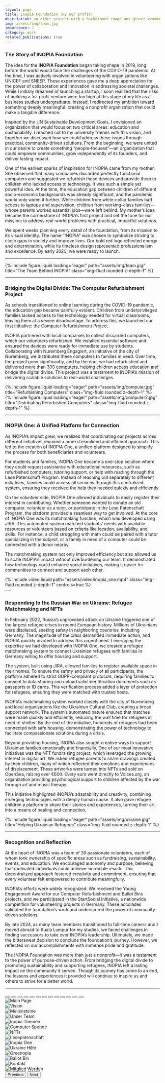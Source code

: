 ```yaml
---
layout: page
title: Inopia Foundation (my non profit)
description: an other project with a background image and giscus comments
img: assets/img/team.jpg
importance: 2
category: work
related_publications: true
---
```


### The Story of INOPIA Foundation

The idea for the **INOPIA Foundation** began taking shape in 2019, long before the world would face the challenges of the COVID-19 pandemic. At the time, I was actively involved in volunteering with organizations like UNICEF and SNEEP. These experiences gave me a deep appreciation for the power of collaboration and innovation in addressing societal challenges. While I initially dreamed of launching a startup, I soon realized that the risks of building a for-profit venture were too high at this stage of my life as a business studies undergraduate. Instead, I redirected my ambition toward something deeply meaningful: creating a nonprofit organization that could make a tangible difference.

Inspired by the UN Sustainable Development Goals, I envisioned an organization that would focus on two critical areas: education and sustainability. I reached out to my university friends with this vision, and together we discussed how we could address these issues through practical, community-driven solutions. From the beginning, we were united in our desire to create something “people-focused”—an organization that could empower communities, grow independently of its founders, and deliver lasting impact.

One of the earliest sparks of inspiration for INOPIA came from my mother. She observed that many companies discarded perfectly functional computers and suggested we refurbish these devices and provide them to children who lacked access to technology. It was such a simple yet powerful idea. At the time, the education gap between children of different socio-economic backgrounds was already significant, and the pandemic would only widen it further. While children from white-collar families had access to laptops and supervision, children from working-class families—whose parents worked essential jobs—were left behind. My mother’s idea became the cornerstone of INOPIA’s first project and set the tone for our mission: to address real-world problems with practical, impactful solutions.

We spent weeks planning every detail of the foundation, from its mission to its visual identity. The name “INOPIA” was chosen to symbolize striving to close gaps in society and improve lives. Our bold red logo reflected energy and determination, while its timeless design represented professionalism and excellence. By early 2020, we were ready to launch.

---

<div class="row">
    <div class="col-sm mt-3 mt-md-0">
        {% include figure.liquid loading="eager" path="assets/img/team.jpg" title="The Team Behind INOPIA" class="img-fluid rounded z-depth-1" %}
    </div>
</div>

---

### Bridging the Digital Divide: The Computer Refurbishment Project

As schools transitioned to online learning during the COVID-19 pandemic, the education gap became painfully evident. Children from underprivileged families lacked access to the technology needed for virtual classrooms, leaving them at a severe disadvantage. To address this, we launched our first initiative: the Computer Refurbishment Project.

INOPIA partnered with local companies to collect discarded computers, which our volunteers refurbished. We installed essential software and ensured the devices were ready for immediate use by students. Collaborating with Nuremberg Engagiert, an initiative of the city of Nuremberg, we distributed these computers to families in need. Over time, the project grew significantly, and by the end, we had refurbished and delivered more than 300 computers, helping children access education and bridge the digital divide. This project was a testament to INOPIA’s mission of delivering scalable solutions to real-world challenges.

<div class="row">
    <div class="col-sm mt-3 mt-md-0">
        {% include figure.liquid loading="eager" path="assets/img/computer.jpg" title="Refurbishing Computers" class="img-fluid rounded z-depth-1" %}
    </div>
    <div class="col-sm mt-3 mt-md-0">
        {% include figure.liquid loading="eager" path="assets/img/computer2.jpg" title="Distributing Refurbished Computers" class="img-fluid rounded z-depth-1" %}
    </div>
</div>

---

### INOPIA One: A Unified Platform for Connection

As INOPIA’s impact grew, we realized that coordinating our projects across different initiatives required a more streamlined and efficient approach. This led to the creation of INOPIA One, a unified platform designed to simplify the process for both beneficiaries and volunteers.

For students and families, INOPIA One became a one-stop solution where they could request assistance with educational resources, such as refurbished computers, tutoring support, or help with reading through the Lese Patenschaft Program. Instead of reaching out separately to different initiatives, families could access all services through this centralized system, ensuring they received the help they needed quickly and efficiently.

On the volunteer side, INOPIA One allowed individuals to easily register their interest in contributing. Whether someone wanted to donate an old computer, volunteer as a tutor, or participate in the Lese Patenschaft Program, the platform provided a seamless way to get involved. At the core of INOPIA One was its matchmaking function, which was developed using JIRA. This automated system matched students’ needs with available resources or volunteers based on criteria like location, availability, and skills. For instance, a child struggling with math could be paired with a tutor specializing in the subject, or a family in need of a computer could be connected with a donor nearby.

The matchmaking system not only improved efficiency but also allowed us to scale INOPIA’s impact without overburdening our team. It demonstrated how technology could enhance social initiatives, making it easier for communities to connect and support each other.

<div class="row">
    <div class="col-sm mt-3 mt-md-0">
        {% include video.liquid path="assets/video/inopia_one.mp4" class="img-fluid rounded z-depth-1" controls=true %}
    </div>
</div>
---

### Responding to the Russian War on Ukraine: Refugee Matchmaking and NFTs

In February 2022, Russia’s unprovoked attack on Ukraine triggered one of the largest refugee crises in recent European history. Millions of Ukrainians were displaced, seeking safety in neighboring countries, including Germany. The magnitude of the crisis demanded immediate action, and INOPIA quickly pivoted to address this urgent need. Leveraging the expertise we had developed with INOPIA One, we created a refugee matchmaking system to connect Ukrainian refugees with families in Germany willing to offer housing and support.

The system, built using JIRA, allowed families to register available space in their homes. To ensure the safety and privacy of all participants, the platform adhered to strict GDPR-compliant protocols, requiring families to consent to data sharing and upload valid identification documents such as passports or ID cards. This verification process added a layer of protection for refugees, ensuring they were matched with trusted hosts.

INOPIA’s matchmaking system worked closely with the city of Nuremberg and local organizations like the Ukrainian Cultural Club, creating a broad support network. The system’s automated nature ensured that matches were made quickly and efficiently, reducing the wait time for refugees in need of shelter. By the end of the initiative, hundreds of refugees had been connected with safe housing, demonstrating the power of technology to facilitate compassionate solutions during a crisis.

Beyond providing housing, INOPIA also sought creative ways to support Ukrainian families emotionally and financially. One of our most innovative initiatives was the NFT fundraising project, which leveraged the growing interest in digital art. We asked refugee parents to share drawings created by their children, many of which reflected their emotions and experiences of displacement. These artworks were turned into NFTs and sold on OpenSea, raising over €600. Every euro went directly to Voices.org, an organization providing psychological support to children affected by the war through art and music therapy.

This initiative highlighted INOPIA’s adaptability and creativity, combining emerging technologies with a deeply human cause. It also gave refugee children a platform to share their stories and experiences, turning their art into a means of healing and connection.

<div class="row">
    <div class="col-sm mt-3 mt-md-0">
        {% include figure.liquid loading="eager" path="assets/img/ukraine.jpg" title="Helping Ukrainian Refugees" class="img-fluid rounded z-depth-1" %}
    </div>
</div>

---

### Recognition and Reflection

At the heart of INOPIA was a team of 30 passionate volunteers, each of whom took ownership of specific areas such as fundraising, sustainability, events, and education. We encouraged autonomy and purpose, believing that motivated individuals could achieve incredible results. This decentralized approach fostered creativity and commitment, ensuring that every volunteer felt empowered to contribute meaningfully.

INOPIA’s efforts were widely recognized. We received the Young Engagement Award for our Computer Refurbishment and Ballot Bins projects, and we participated in the StartSocial Initiative, a nationwide competition for volunteering projects in Germany. These accolades validated the foundation’s work and underscored the power of community-driven solutions.

By late 2024, as many team members transitioned to full-time careers and I moved abroad to Kuala Lumpur for my studies, we faced challenges in finding successors to take over INOPIA’s leadership. Ultimately, we made the bittersweet decision to conclude the foundation’s journey. However, we reflected on our accomplishments with immense pride and gratitude.

The INOPIA Foundation was more than just a nonprofit—it was a testament to the power of purpose-driven action. From bridging the digital divide to promoting sustainability and supporting refugees, INOPIA left a lasting impact on the community it served. Though its journey has come to an end, the lessons and experiences it provided will continue to inspire us and others to strive for a better world.

---

<div id="inopiaCarousel" class="carousel slide mt-5" data-bs-ride="carousel">
  <!-- Indicators -->
  <div class="carousel-indicators">
    <button type="button" data-bs-target="#inopiaCarousel" data-bs-slide-to="0" class="active" aria-current="true" aria-label="Slide 1"></button>
    <button type="button" data-bs-target="#inopiaCarousel" data-bs-slide-to="1" aria-label="Slide 2"></button>
    <button type="button" data-bs-target="#inopiaCarousel" data-bs-slide-to="2" aria-label="Slide 3"></button>
    <button type="button" data-bs-target="#inopiaCarousel" data-bs-slide-to="3" aria-label="Slide 4"></button>
    <button type="button" data-bs-target="#inopiaCarousel" data-bs-slide-to="4" aria-label="Slide 5"></button>
    <button type="button" data-bs-target="#inopiaCarousel" data-bs-slide-to="5" aria-label="Slide 6"></button>
    <button type="button" data-bs-target="#inopiaCarousel" data-bs-slide-to="6" aria-label="Slide 7"></button>
    <button type="button" data-bs-target="#inopiaCarousel" data-bs-slide-to="7" aria-label="Slide 8"></button>
    <button type="button" data-bs-target="#inopiaCarousel" data-bs-slide-to="8" aria-label="Slide 9"></button>
    <button type="button" data-bs-target="#inopiaCarousel" data-bs-slide-to="9" aria-label="Slide 10"></button>
    <button type="button" data-bs-target="#inopiaCarousel" data-bs-slide-to="10" aria-label="Slide 11"></button>
    <button type="button" data-bs-target="#inopiaCarousel" data-bs-slide-to="11" aria-label="Slide 12"></button>
    <button type="button" data-bs-target="#inopiaCarousel" data-bs-slide-to="12" aria-label="Slide 13"></button>
  </div>

  <!-- Carousel Images -->
  <div class="carousel-inner">
    <div class="carousel-item active">
      <img src="assets/img/inopia_main.png" class="d-block w-100" alt="Main Page">
    </div>
    <div class="carousel-item">
      <img src="assets/img/vision.png" class="d-block w-100" alt="Vision">
    </div>
    <div class="carousel-item">
      <img src="assets/img/meilensteine.png" class="d-block w-100" alt="Meilensteine">
    </div>
    <div class="carousel-item">
      <img src="assets/img/unser_team.png" class="d-block w-100" alt="Unser Team">
    </div>
    <div class="carousel-item">
      <img src="assets/img/inopia_themen.png" class="d-block w-100" alt="Inopia Themen">
    </div>
    <div class="carousel-item">
      <img src="assets/img/computerspende.png" class="d-block w-100" alt="Computer Spende">
    </div>
    <div class="carousel-item">
      <img src="assets/img/nfts.png" class="d-block w-100" alt="NFTs">
    </div>
    <div class="carousel-item">
      <img src="assets/img/lesepatenschaft.png" class="d-block w-100" alt="Lesepatenschaft">
    </div>
    <div class="carousel-item">
      <img src="assets/img/inopia_one.png" class="d-block w-100" alt="Inopia One">
    </div>
    <div class="carousel-item">
      <img src="assets/img/ukrainehilfe.png" class="d-block w-100" alt="Ukraine Hilfe">
    </div>
    <div class="carousel-item">
      <img src="assets/img/greenopia.png" class="d-block w-100" alt="Greenopia">
    </div>
    <div class="carousel-item">
      <img src="assets/img/ballotbin.png" class="d-block w-100" alt="Ballot Bin">
    </div>
    <div class="carousel-item">
      <img src="assets/img/kontakt.png" class="d-block w-100" alt="Kontakt">
    </div>
    <div class="carousel-item">
      <img src="assets/img/mitglied_werden.png" class="d-block w-100" alt="Mitglied Werden">
    </div>
  </div>

  <!-- Controls -->
  <button class="carousel-control-prev" type="button" data-bs-target="#inopiaCarousel" data-bs-slide="prev">
    <span class="carousel-control-prev-icon" aria-hidden="true"></span>
    <span class="visually-hidden">Previous</span>
  </button>
  <button class="carousel-control-next" type="button" data-bs-target="#inopiaCarousel" data-bs-slide="next">
    <span class="carousel-control-next-icon" aria-hidden="true"></span>
    <span class="visually-hidden">Next</span>
  </button>
</div>

